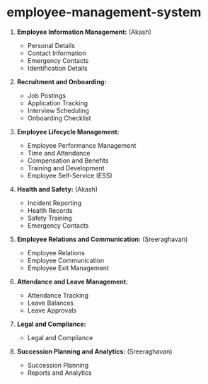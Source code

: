 # employee-management-system

1. **Employee Information Management:** (Akash)
   - Personal Details
   - Contact Information
   - Emergency Contacts
   - Identification Details

2. **Recruitment and Onboarding:**
   - Job Postings
   - Application Tracking
   - Interview Scheduling
   - Onboarding Checklist

3. **Employee Lifecycle Management:**
   - Employee Performance Management
   - Time and Attendance
   - Compensation and Benefits
   - Training and Development
   - Employee Self-Service (ESS)

4. **Health and Safety:** (Akash)
   - Incident Reporting
   - Health Records
   - Safety Training
   - Emergency Contacts

5. **Employee Relations and Communication:** (Sreeraghavan)
   - Employee Relations
   - Employee Communication
   - Employee Exit Management

6. **Attendance and Leave Management:**
   - Attendance Tracking
   - Leave Balances
   - Leave Approvals

7. **Legal and Compliance:**
   - Legal and Compliance

8. **Succession Planning and Analytics:** (Sreeraghavan)
   - Succession Planning
   - Reports and Analytics
